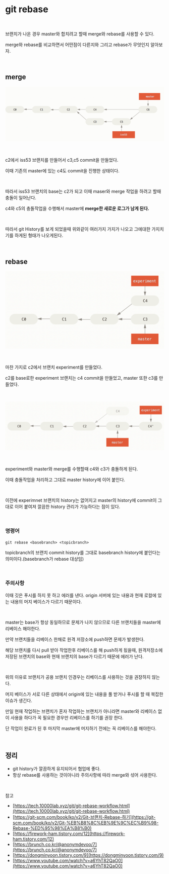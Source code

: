 # git rebase

<br>

브랜치가 나온 경우 master와 합치려고 할때 merge와 rebase를 사용할 수 있다.

merge와 rebase를 비교하면서 어떤점이 다른지와 그리고 rebase가 무엇인지 알아보자.

<br>

## merge

![git rebase](../Images/git%20rebase/git%20rebase-1.png)

<br>

c2에서 iss53 브랜치를 만들어서 c3,c5 commit을 만들었다.

이때 기존의 master에 있는 c4도 commit을 진행한 상태이다.

<br>

따라서 iss53 브랜치의 base는 c2가 되고 이때 maser와 merge 작업을 하려고 할때 충돌이 일어난다.

c4와 c5의 충돌작업을 수행해서 master에 **merge한 새로운 로그가 남게 된다.**

<br>

따라서 git History를 보게 되었을때 위와같이 여러가지 가지가 나오고 그에대한 가지치기를 하게된 형태가 나오게된다.

<br>

## rebase

![git rebase](../Images/git%20rebase/git%20rebase-2.png)

<br>

마찬 가지로 c2에서 브랜치 experiment를 만들었다.

c2를 base로한 experiment 브랜치는 c4 commit을 만들었고, master 또한 c3를 만들었다.

<br>

![git rebase](../Images/git%20rebase/git%20rebase-3.png)

<br>

experiment와 master와 merge를 수행할때 c4와 c3가 충돌하게 된다.

이때 충돌작업을 처리하고 그대로 master history에 이어 붙인다.

<br>

이전에 experimnet 브랜치의 history는 없어지고 master의 history에 commit이 그대로 이어 붙여져 깔끔한 history 관리가 가능하다는 점이 있다.

<br>

### 명령어

`git rebase <basebranch> <topicbranch>`

topicbranch의 브랜치 commit history를 그대로 basebranch history에 붙인다는 의미이다.(basebranch가 rebase 대상임)

<br>

### 주의사항

이때 깃은 푸시를 하지 못 하고 에러를 낸다. origin 서버에 있는 내용과 현재 로컬에 있는 내용의 머지 베이스가 다르기 때문이다.

<br>

master는 base가 항상 동일하므로 문제가 나지 않으므로 다른 브랜치들을 master에 리베이스 해야한다.

만약 브랜치들을 리베이스 한채로 원격 저장소에 push하면 문제가 발생한다.

해당 브랜치를 다시 pull 받아 작업한후 리베이스를 해 push하게 됬을때, 원격저장소에 저장된 브랜치의 base와 현재 브랜치의 base가 다르기 때문에 에러가 난다.

<br>

위의 이유로 브랜치가 공용 브랜치 인경우는 리베이스를 사용하는 것을 권장하지 않는다.

머지 베이스가 서로 다른 상태에서 origin에 있는 내용을 풀 받거나 푸시를 할 때 복잡한 이슈가 생긴다.

만일 현재 작업하는 브랜치가 혼자 작업하는 브랜치가 아니라면 master와 리베이스 없이 사용을 하다가 꼭 필요한 경우만 리베이스를 하기를 권장 한다.

단 작업이 완료가 된 후 마지막 master에 머지하기 전에는 꼭 리베이스를 해야한다.

<br>

## 정리

- git history가 깔끔하게 유지되어서 협업에 좋다.
- 항상 rebase를 사용하는 것이아니라 주의사항에 따라 merge와 섞어 사용한다.

<br>

참고

- [https://tech.10000lab.xyz/git/git-rebase-workflow.html](https://tech.10000lab.xyz/git/git-rebase-workflow.html)
- [https://git-scm.com/book/ko/v2/Git-브랜치-Rebase-하기](https://git-scm.com/book/ko/v2/Git-%EB%B8%8C%EB%9E%9C%EC%B9%98-Rebase-%ED%95%98%EA%B8%B0)
- [https://firework-ham.tistory.com/12](https://firework-ham.tistory.com/12)
- [https://brunch.co.kr/@anonymdevoo/7](https://brunch.co.kr/@anonymdevoo/7)
- [https://dongminyoon.tistory.com/9](https://dongminyoon.tistory.com/9)
- [https://www.youtube.com/watch?v=a6YhT82QaO0](https://www.youtube.com/watch?v=a6YhT82QaO0)
